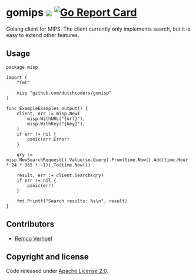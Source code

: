 # gomips [![](https://godoc.org/github.com/dutchcoders/gomips?status.svg)](http://godoc.org/github.com/dutchcoders/gomips) [![Go Report Card](https://goreportcard.com/badge/dutchcoders/gomips)](https://goreportcard.com/report/dutchcoders/gomips) 

Golang client for MIPS. The client currently only implements search, but it is easy to extend other features.

## Usage

```
package misp

import (
	"fmt"

	misp "github.com/dutchcoders/gomisp"
)

func ExampleExamples_output() {
	client, err := misp.New(
		misp.WithURL("{url}"),
		misp.WithKey("{key}"),
	)
	if err != nil {
		panic(err.Error)
	}

	qry := misp.NewSearchRequest().Value(so.Query).From(time.Now().Add(time.Hour * 24 * 365 * -1)).To(time.Now())

	result, err := client.Search(qry)
	if err != nil {
		panic(err)
	}

	fmt.Printf("Search results: %s\n", result)
}
```

## Contributors

* [Remco Verhoef](https://twitter.com/remco_verhoef)

## Copyright and license

Code released under [Apache License 2.0](LICENSE).

